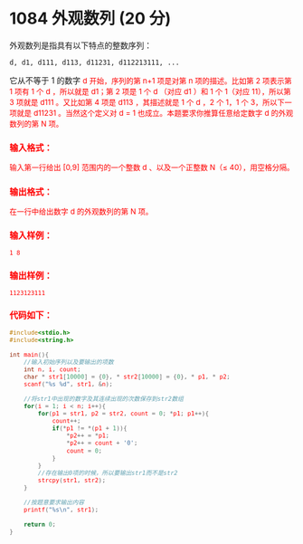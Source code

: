 # 1084 外观数列 (20 分)
外观数列是指具有以下特点的整数序列：
```
d, d1, d111, d113, d11231, d112213111, ...
```
它从不等于 1 的数字 <font color="red" size="2px">d 开始，序列的第 n+1 项是对第 n 项的描述。比如第 2 项表示第 1 项有 1 个  <font color="red" size="2px">d ，所以就是 <font color="red" size="2px">d1；第 2 项是 1 个  <font color="red" size="2px">d （对应  <font color="red" size="2px">d1 ）和 1 个 1（对应 11），所以第 3 项就是  <font color="red" size="2px">d111 。又比如第 4 项是 <font color="red" size="2px">d113 ，其描述就是 1 个 <font color="red" size="2px">d ，2 个 1，1 个 3，所以下一项就是  <font color="red" size="2px">d11231 。当然这个定义对  <font color="red" size="2px">d  = 1 也成立。本题要求你推算任意给定数字  <font color="red" size="2px">d  的外观数列的第 N 项。
### 输入格式：
输入第一行给出 [0,9] 范围内的一个整数 <font color="red" size="2px">d 、以及一个正整数 N（≤ 40），用空格分隔。
### 输出格式：
在一行中给出数字  <font color="red" size="2px">d  的外观数列的第 N 项。
### 输入样例：
```
1 8
```
### 输出样例：
```
1123123111
```
### 代码如下：
```c
#include<stdio.h>
#include<string.h>

int main(){
    //输入初始序列以及要输出的项数 
    int n, i, count;
    char * str1[10000] = {0}, * str2[10000] = {0}, * p1, * p2;
    scanf("%s %d", str1, &n);
    
    //将str1中出现的数字及其连续出现的次数保存到str2数组 
    for(i = 1; i < n; i++){
        for(p1 = str1, p2 = str2, count = 0; *p1; p1++){
            count++;
            if(*p1 != *(p1 + 1)){
                *p2++ = *p1;
                *p2++ = count + '0';
                count = 0;
            }
        }
        //存在输出0项的时候，所以要输出str1而不是str2 
        strcpy(str1, str2);
    }
    
    //按题意要求输出内容 
    printf("%s\n", str1);
    
    return 0;
}
```